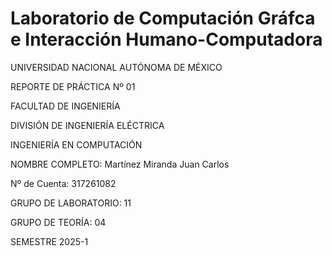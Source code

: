 # Laboratorio de Computación Gráfca e Interacción Humano-Computadora
UNIVERSIDAD NACIONAL AUTÓNOMA DE MÉXICO

REPORTE DE PRÁCTICA Nº 01

FACULTAD DE INGENIERÍA

DIVISIÓN DE INGENIERÍA ELÉCTRICA

INGENIERÍA EN COMPUTACIÓN

NOMBRE COMPLETO: Martínez Miranda Juan Carlos

Nº de Cuenta: 317261082

GRUPO DE LABORATORIO: 11

GRUPO DE TEORÍA: 04

SEMESTRE 2025-1
